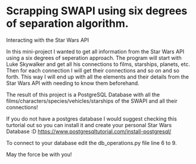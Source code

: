 # Scrapping SWAPI using six degrees of separation algorithm.
Interacting with the Star Wars API

In this mini-project I wanted to get all information from the Star Wars API using a six degrees of seperation approach.
The program will start with Luke Skywalker and get all his connections to films, starships, planets, etc.
Then for each connection I will get their connections and so on and so forth.
This way I will end up with all the elements and their details from the Star Wars API with needing to know them beforehand.

The result of this project is a PostgreSQL Database with all the films/characters/species/vehicles/starships of the SWAPI and all their connections!

If you do not have a postgres database I would suggest checking this turtorial out so you can install it and create your personal Star Wars Database :D
https://www.postgresqltutorial.com/install-postgresql/

To connect to your database edit the db_operations.py file line 6 to 9.

May the force be with you!
